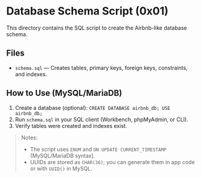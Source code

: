 # Database Schema Script (0x01)

This directory contains the SQL script to create the Airbnb-like database schema.

## Files
- `schema.sql` — Creates tables, primary keys, foreign keys, constraints, and indexes.

## How to Use (MySQL/MariaDB)
1. Create a database (optional): `CREATE DATABASE airbnb_db; USE airbnb_db;`
2. Run `schema.sql` in your SQL client (Workbench, phpMyAdmin, or CLI).
3. Verify tables were created and indexes exist.

> Notes:
> - The script uses `ENUM` and `ON UPDATE CURRENT_TIMESTAMP` (MySQL/MariaDB syntax).
> - UUIDs are stored as `CHAR(36)`; you can generate them in app code or with `UUID()` in MySQL.
